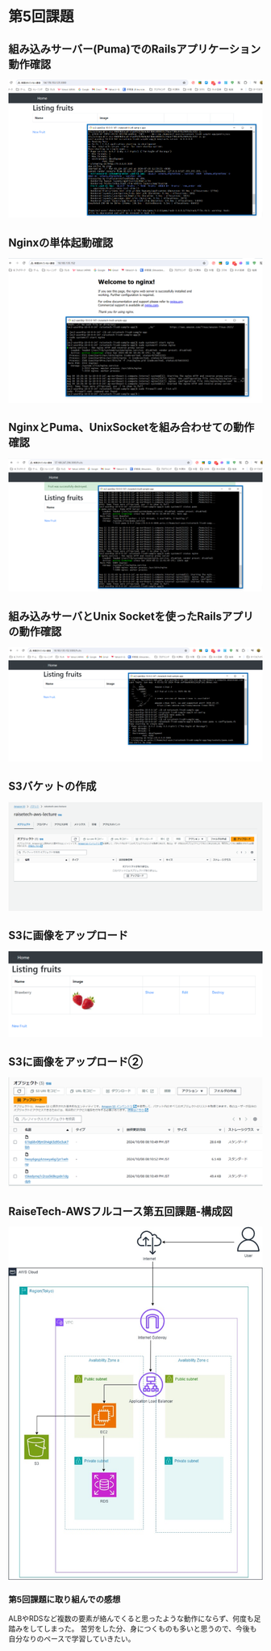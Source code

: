 # 第5回課題

## 組み込みサーバー(Puma)でのRailsアプリケーション動作確認
![image1](/image05/組み込みサーバー(Puma)でのRailsアプリケーション動作確認.png)  

## Nginxの単体起動確認
![image2](/image05/Nginxの単体起動確認.png) 

## NginxとPuma、UnixSocketを組み合わせての動作確認
![image3](/image05/NginxとPuma、UnixSocketを組み合わせての動作確認.png)  

## 組み込みサーバとUnix Socketを使ったRailsアプリの動作確認
![image4](/image05/組み込みサーバとUnixSocketを使ったRailsアプリの動作確認.png)  

## S3バケットの作成
![image5](/image05/S3バケットの作成.png)  

## S3に画像をアップロード
![image6](/image05/S3に画像をアップロード.png)  

## S3に画像をアップロード②
![image7](/image05/S3に画像をアップロード②.png)  

## RaiseTech-AWSフルコース第五回課題-構成図
![image8](/image05/RaiseTech-AWSフルコース第五回課題-構成図.jpg)

### 第5回課題に取り組んでの感想
ALBやRDSなど複数の要素が絡んでくると思ったような動作にならず、何度も足踏みをしてしまった。
苦労をした分、身につくものも多いと思うので、今後も自分なりのペースで学習していきたい。